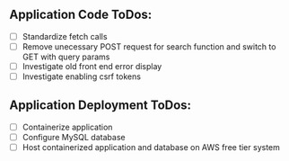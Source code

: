 ## Application Code ToDos:
- [ ] Standardize fetch calls
- [ ] Remove unecessary POST request for search function and switch to GET with query params
- [ ] Investigate old front end error display
- [ ] Investigate enabling csrf tokens

## Application Deployment ToDos:
- [ ] Containerize application
- [ ] Configure MySQL database
- [ ] Host containerized application and database on AWS free tier system
